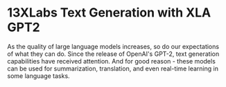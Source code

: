 # 13XLabs Text Generation with XLA GPT2

As the quality of large language models increases, so do our expectations of what they can do. Since the release of OpenAI's GPT-2, text generation capabilities have received attention. And for good reason - these models can be used for summarization, translation, and even real-time learning in some language tasks.